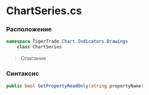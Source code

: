 
# ChartSeries.cs
### Расположение
```csharp
namespace TigerTrade.Chart.Indicators.Drawings  
    class ChartSeries
```

> Описание

### Синтаксис
```csharp
public bool GetPropertyReadOnly(string propertyName)
```
